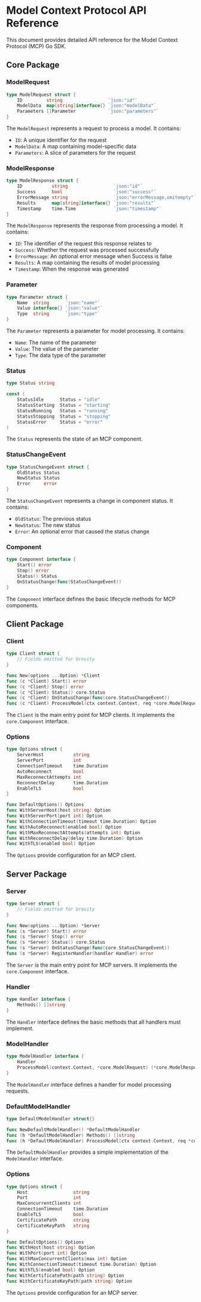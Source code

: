 # Model Context Protocol API Reference

This document provides detailed API reference for the Model Context Protocol (MCP) Go SDK.

## Core Package

### ModelRequest

```go
type ModelRequest struct {
    ID         string                 `json:"id"`
    ModelData  map[string]interface{} `json:"modelData"`
    Parameters []Parameter            `json:"parameters"`
}
```

The `ModelRequest` represents a request to process a model. It contains:

- `ID`: A unique identifier for the request
- `ModelData`: A map containing model-specific data
- `Parameters`: A slice of parameters for the request

### ModelResponse

```go
type ModelResponse struct {
    ID           string                 `json:"id"`
    Success      bool                   `json:"success"`
    ErrorMessage string                 `json:"errorMessage,omitempty"`
    Results      map[string]interface{} `json:"results"`
    Timestamp    time.Time              `json:"timestamp"`
}
```

The `ModelResponse` represents the response from processing a model. It contains:

- `ID`: The identifier of the request this response relates to
- `Success`: Whether the request was processed successfully
- `ErrorMessage`: An optional error message when Success is false
- `Results`: A map containing the results of model processing
- `Timestamp`: When the response was generated

### Parameter

```go
type Parameter struct {
    Name  string      `json:"name"`
    Value interface{} `json:"value"`
    Type  string      `json:"type"`
}
```

The `Parameter` represents a parameter for model processing. It contains:

- `Name`: The name of the parameter
- `Value`: The value of the parameter
- `Type`: The data type of the parameter

### Status

```go
type Status string

const (
    StatusIdle      Status = "idle"
    StatusStarting  Status = "starting"
    StatusRunning   Status = "running"
    StatusStopping  Status = "stopping"
    StatusError     Status = "error"
)
```

The `Status` represents the state of an MCP component.

### StatusChangeEvent

```go
type StatusChangeEvent struct {
    OldStatus Status
    NewStatus Status
    Error     error
}
```

The `StatusChangeEvent` represents a change in component status. It contains:

- `OldStatus`: The previous status
- `NewStatus`: The new status
- `Error`: An optional error that caused the status change

### Component

```go
type Component interface {
    Start() error
    Stop() error
    Status() Status
    OnStatusChange(func(StatusChangeEvent))
}
```

The `Component` interface defines the basic lifecycle methods for MCP components.

## Client Package

### Client

```go
type Client struct {
    // Fields omitted for brevity
}

func New(options ...Option) *Client
func (c *Client) Start() error
func (c *Client) Stop() error
func (c *Client) Status() core.Status
func (c *Client) OnStatusChange(func(core.StatusChangeEvent))
func (c *Client) ProcessModel(ctx context.Context, req *core.ModelRequest) (*core.ModelResponse, error)
```

The `Client` is the main entry point for MCP clients. It implements the `core.Component` interface.

### Options

```go
type Options struct {
    ServerHost           string
    ServerPort           int
    ConnectionTimeout    time.Duration
    AutoReconnect        bool
    MaxReconnectAttempts int
    ReconnectDelay       time.Duration
    EnableTLS            bool
}

func DefaultOptions() Options
func WithServerHost(host string) Option
func WithServerPort(port int) Option
func WithConnectionTimeout(timeout time.Duration) Option
func WithAutoReconnect(enabled bool) Option
func WithMaxReconnectAttempts(attempts int) Option
func WithReconnectDelay(delay time.Duration) Option
func WithTLS(enabled bool) Option
```

The `Options` provide configuration for an MCP client.

## Server Package

### Server

```go
type Server struct {
    // Fields omitted for brevity
}

func New(options ...Option) *Server
func (s *Server) Start() error
func (s *Server) Stop() error
func (s *Server) Status() core.Status
func (s *Server) OnStatusChange(func(core.StatusChangeEvent))
func (s *Server) RegisterHandler(handler Handler) error
```

The `Server` is the main entry point for MCP servers. It implements the `core.Component` interface.

### Handler

```go
type Handler interface {
    Methods() []string
}
```

The `Handler` interface defines the basic methods that all handlers must implement.

### ModelHandler

```go
type ModelHandler interface {
    Handler
    ProcessModel(context.Context, *core.ModelRequest) (*core.ModelResponse, error)
}
```

The `ModelHandler` interface defines a handler for model processing requests.

### DefaultModelHandler

```go
type DefaultModelHandler struct{}

func NewDefaultModelHandler() *DefaultModelHandler
func (h *DefaultModelHandler) Methods() []string
func (h *DefaultModelHandler) ProcessModel(ctx context.Context, req *core.ModelRequest) (*core.ModelResponse, error)
```

The `DefaultModelHandler` provides a simple implementation of the `ModelHandler` interface.

### Options

```go
type Options struct {
    Host                 string
    Port                 int
    MaxConcurrentClients int
    ConnectionTimeout    time.Duration
    EnableTLS            bool
    CertificatePath      string
    CertificateKeyPath   string
}

func DefaultOptions() Options
func WithHost(host string) Option
func WithPort(port int) Option
func WithMaxConcurrentClients(max int) Option
func WithConnectionTimeout(timeout time.Duration) Option
func WithTLS(enabled bool) Option
func WithCertificatePath(path string) Option
func WithCertificateKeyPath(path string) Option
```

The `Options` provide configuration for an MCP server.
